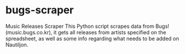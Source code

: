 # bugs-scraper
Music Releases Scraper
This Python script scrapes data from Bugs! (music.bugs.co.kr), it gets all releases from artists specified on the spreadsheet, as well as some info regarding what needs to be added on Nautiljon.
